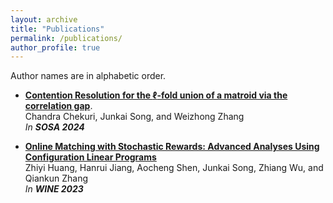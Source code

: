 ```yaml
---
layout: archive
title: "Publications"
permalink: /publications/
author_profile: true
---
```


Author names are in alphabetic order.

- **[Contention Resolution for the $\ell$-fold union of a matroid via the correlation gap](/files/l-fold-matroid.pdf)**.<br>Chandra Chekuri, Junkai Song, and Weizhong Zhang<br>*In **SOSA 2024***

- **[Online Matching with Stochastic Rewards: Advanced Analyses Using Configuration Linear Programs](/files/stochastic-reward.pdf)**<br>Zhiyi Huang, Hanrui Jiang, Aocheng Shen, Junkai Song, Zhiang Wu, and Qiankun Zhang<br>*In **WINE 2023***



